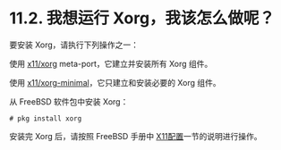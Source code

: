 # 11.2. 我想运行 Xorg，我该怎么做呢？

要安装 Xorg，请执行下列操作之一：

使用 [x11/xorg](https://cgit.freebsd.org/ports/tree/x11/xorg/pkg-descr) meta-port，它建立并安装所有 Xorg 组件。

使用 [x11/xorg-minimal](https://cgit.freebsd.org/ports/tree/x11/xorg-minimal/pkg-descr)，它只建立和安装必要的 Xorg 组件。

从 FreeBSD 软件包中安装 Xorg：

```
# pkg install xorg
```

安装完 Xorg 后，请按照 FreeBSD 手册中 [X11配置](https://docs.freebsd.org/en/books/handbook/#x-config)一节的说明进行操作。
